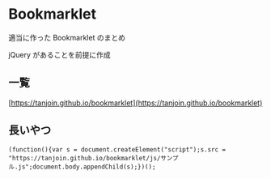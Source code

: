 # Bookmarklet

適当に作った Bookmarklet のまとめ

jQuery があることを前提に作成

## 一覧

[https://tanjoin.github.io/bookmarklet](https://tanjoin.github.io/bookmarklet)

## 長いやつ

```
(function(){var s = document.createElement("script");s.src = "https://tanjoin.github.io/bookmarklet/js/サンプル.js";document.body.appendChild(s);})();
```
